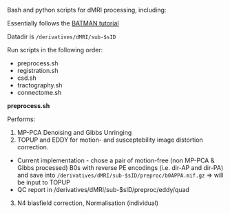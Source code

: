 Bash and python scripts for dMRI processing, including:

Essentially follows the [BATMAN tutorial](https://osf.io/pm9ba/)

Datadir is `/derivatives/dMRI/sub-$sID`

Run scripts in the following order:

- preprocess.sh
- registration.sh
- csd.sh
- tractography.sh
- connectome.sh


**preprocess.sh**

Performs:
1. MP-PCA Denoising and Gibbs Unringing 
2. TOPUP and EDDY for motion- and susceptebility image distortion correction. 
- Current implementation - chose a pair of motion-free (non MP-PCA & Gibbs processed) B0s with reverse PE encodings (i.e. dir-AP and dir-PA) and save into `/derivatives/dMRI/sub-$sID/preproc/b0APPA.mif.gz` => will be input to TOPUP
- QC report in /derivatives/dMRI/sub-$sID/preproc/eddy/quad
3. N4 biasfield correction, Normalisation (individual)
